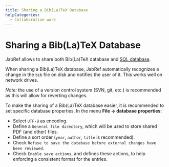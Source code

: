 ```yaml
---
title: Sharing a Bib(La)TeX Database
helpCategories:
  - Collaborative work
---
```

# Sharing a Bib(La)TeX Database

JabRef allows to share both Bib(La)TeX database and [SQL database](SQLDatabase).

When sharing a Bib(La)TeX database, JabRef automatically recognizes a change in the `bib` file on disk and notifies the user of it. This works well on network drives.

*Note:* the use of a version control system (SVN, git, etc.) is recommended as this will allow for reverting changes.

To make the sharing of a Bib(La)TeX database easier, it is recommended to set specific database properties. In the menu **File -> database properties**:

- Select `UTF-8` as encoding.
- Define a `General file directory`, which will be used to store shared PDF (and other) files.
- Define a sort order (`year`, `author`, `title` is recommended).
- Check `Refuse to save the database before external changes have been reviewed`.
- Check `Enable save actions`, and defines these actions, to help enforcing a consistent format for the entries.